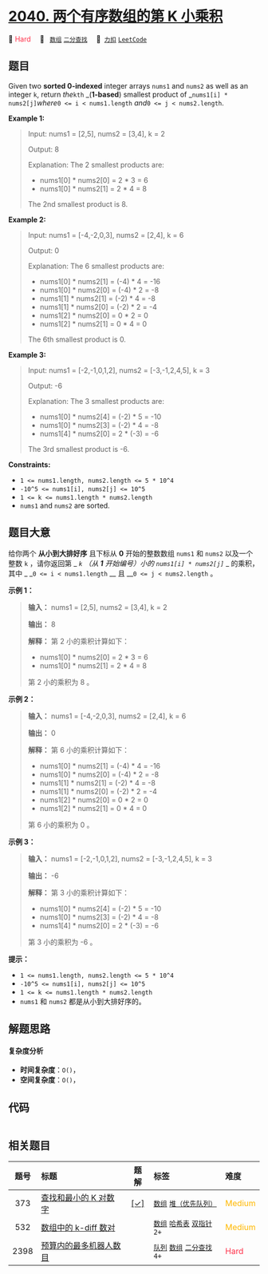 # [2040. 两个有序数组的第 K 小乘积](https://2xiao.github.io/leetcode-js/problem/2040.html)

🔴 <font color=#ff334b>Hard</font>&emsp; 🔖&ensp; [`数组`](/tag/array.md) [`二分查找`](/tag/binary-search.md)&emsp; 🔗&ensp;[`力扣`](https://leetcode.cn/problems/kth-smallest-product-of-two-sorted-arrays) [`LeetCode`](https://leetcode.com/problems/kth-smallest-product-of-two-sorted-arrays)

## 题目

Given two **sorted 0-indexed** integer arrays `nums1` and `nums2` as well as
an integer `k`, return _the_`kth` _(**1-based**) smallest product of
_`nums1[i] * nums2[j]`_where_`0 <= i < nums1.length` _and_`0 <= j <
nums2.length`.



**Example 1:**

> Input: nums1 = [2,5], nums2 = [3,4], k = 2
> 
> Output: 8
> 
> Explanation: The 2 smallest products are:
> - nums1[0] * nums2[0] = 2 * 3 = 6
> - nums1[0] * nums2[1] = 2 * 4 = 8
> 
> The 2nd smallest product is 8.

**Example 2:**

> Input: nums1 = [-4,-2,0,3], nums2 = [2,4], k = 6
> 
> Output: 0
> 
> Explanation: The 6 smallest products are:
> - nums1[0] * nums2[1] = (-4) * 4 = -16
> - nums1[0] * nums2[0] = (-4) * 2 = -8
> - nums1[1] * nums2[1] = (-2) * 4 = -8
> - nums1[1] * nums2[0] = (-2) * 2 = -4
> - nums1[2] * nums2[0] = 0 * 2 = 0
> - nums1[2] * nums2[1] = 0 * 4 = 0
> 
> The 6th smallest product is 0.

**Example 3:**

> Input: nums1 = [-2,-1,0,1,2], nums2 = [-3,-1,2,4,5], k = 3
> 
> Output: -6
> 
> Explanation: The 3 smallest products are:
> - nums1[0] * nums2[4] = (-2) * 5 = -10
> - nums1[0] * nums2[3] = (-2) * 4 = -8
> - nums1[4] * nums2[0] = 2 * (-3) = -6
> 
> The 3rd smallest product is -6.

**Constraints:**

  * `1 <= nums1.length, nums2.length <= 5 * 10^4`
  * `-10^5 <= nums1[i], nums2[j] <= 10^5`
  * `1 <= k <= nums1.length * nums2.length`
  * `nums1` and `nums2` are sorted.


## 题目大意

给你两个 **从小到大排好序**  且下标从 **0**  开始的整数数组 `nums1` 和 `nums2` 以及一个整数 `k` ，请你返回第 _
_`k` （从 **1**  开始编号）小的 `nums1[i] * nums2[j]`_ _ 的乘积，其中 _ _`0 <= i <
nums1.length` __ 且 __`0 <= j < nums2.length` 。



**示例 1：**

> 
> 
> 
> 
> 
> **输入：** nums1 = [2,5], nums2 = [3,4], k = 2
> 
> **输出：** 8
> 
> **解释：** 第 2 小的乘积计算如下：
> - nums1[0] * nums2[0] = 2 * 3 = 6
> - nums1[0] * nums2[1] = 2 * 4 = 8
> 
> 第 2 小的乘积为 8 。
> 
> 

**示例 2：**

> 
> 
> 
> 
> 
> **输入：** nums1 = [-4,-2,0,3], nums2 = [2,4], k = 6
> 
> **输出：** 0
> 
> **解释：** 第 6 小的乘积计算如下：
> - nums1[0] * nums2[1] = (-4) * 4 = -16
> - nums1[0] * nums2[0] = (-4) * 2 = -8
> - nums1[1] * nums2[1] = (-2) * 4 = -8
> - nums1[1] * nums2[0] = (-2) * 2 = -4
> - nums1[2] * nums2[0] = 0 * 2 = 0
> - nums1[2] * nums2[1] = 0 * 4 = 0
> 
> 第 6 小的乘积为 0 。
> 
> 

**示例 3：**

> 
> 
> 
> 
> 
> **输入：** nums1 = [-2,-1,0,1,2], nums2 = [-3,-1,2,4,5], k = 3
> 
> **输出：** -6
> 
> **解释：** 第 3 小的乘积计算如下：
> - nums1[0] * nums2[4] = (-2) * 5 = -10
> - nums1[0] * nums2[3] = (-2) * 4 = -8
> - nums1[4] * nums2[0] = 2 * (-3) = -6
> 
> 第 3 小的乘积为 -6 。
> 
> 



**提示：**

  * `1 <= nums1.length, nums2.length <= 5 * 10^4`
  * `-10^5 <= nums1[i], nums2[j] <= 10^5`
  * `1 <= k <= nums1.length * nums2.length`
  * `nums1` 和 `nums2` 都是从小到大排好序的。


## 解题思路

#### 复杂度分析

- **时间复杂度**：`O()`，
- **空间复杂度**：`O()`，

## 代码

```javascript

```

## 相关题目

<!-- prettier-ignore -->
| 题号 | 标题 | 题解 | 标签 | 难度 |
| :------: | :------ | :------: | :------ | :------ |
| 373 | [查找和最小的 K 对数字](https://leetcode.com/problems/find-k-pairs-with-smallest-sums) | [[✓]](/problem/0373.md) |  [`数组`](/tag/array.md) [`堆（优先队列）`](/tag/heap-priority-queue.md) | <font color=#ffb800>Medium</font> |
| 532 | [数组中的 k-diff 数对](https://leetcode.com/problems/k-diff-pairs-in-an-array) |  |  [`数组`](/tag/array.md) [`哈希表`](/tag/hash-table.md) [`双指针`](/tag/two-pointers.md) `2+` | <font color=#ffb800>Medium</font> |
| 2398 | [预算内的最多机器人数目](https://leetcode.com/problems/maximum-number-of-robots-within-budget) |  |  [`队列`](/tag/queue.md) [`数组`](/tag/array.md) [`二分查找`](/tag/binary-search.md) `4+` | <font color=#ff334b>Hard</font> |